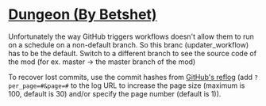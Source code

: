 # [Dungeon (By Betshet)](https://github.com/Betshet/Dungeon)

Unfortunately the way GitHub triggers workflows doesn't allow them to run on a schedule on a non-default branch. So this branc (updater_workflow) has to be the default. Switch to a different branch to see the source code of the mod (for ex. master -> the master branch of the mod)

To recover lost commits, use the commit hashes from [GitHub's reflog](https://api.github.com/repos/KtaneModules/Dungeon-Betshet/events) (add `?per_page=#&page=#` to the log URL to increase the page size (maximum is 100, default is 30) and/or specify the page number (default is 1)).
